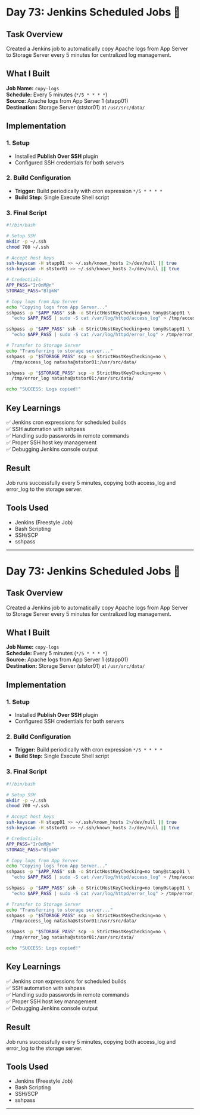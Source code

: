 # Day 73: Jenkins Scheduled Jobs 🔄

## Task Overview
Created a Jenkins job to automatically copy Apache logs from App Server to Storage Server every 5 minutes for centralized log management.

## What I Built
**Job Name:** `copy-logs`  
**Schedule:** Every 5 minutes (`*/5 * * * *`)  
**Source:** Apache logs from App Server 1 (stapp01)  
**Destination:** Storage Server (ststor01) at `/usr/src/data/`

## Implementation

### 1. Setup
- Installed **Publish Over SSH** plugin
- Configured SSH credentials for both servers

### 2. Build Configuration
- **Trigger:** Build periodically with cron expression `*/5 * * * *`
- **Build Step:** Single Execute Shell script

### 3. Final Script

```bash
#!/bin/bash

# Setup SSH
mkdir -p ~/.ssh
chmod 700 ~/.ssh

# Accept host keys
ssh-keyscan -H stapp01 >> ~/.ssh/known_hosts 2>/dev/null || true
ssh-keyscan -H ststor01 >> ~/.ssh/known_hosts 2>/dev/null || true

# Credentials
APP_PASS="Ir0nM@n"
STORAGE_PASS="Bl@kW"

# Copy logs from App Server
echo "Copying logs from App Server..."
sshpass -p "$APP_PASS" ssh -o StrictHostKeyChecking=no tony@stapp01 \
  "echo $APP_PASS | sudo -S cat /var/log/httpd/access_log" > /tmp/access_log

sshpass -p "$APP_PASS" ssh -o StrictHostKeyChecking=no tony@stapp01 \
  "echo $APP_PASS | sudo -S cat /var/log/httpd/error_log" > /tmp/error_log

# Transfer to Storage Server
echo "Transferring to storage server..."
sshpass -p "$STORAGE_PASS" scp -o StrictHostKeyChecking=no \
  /tmp/access_log natasha@ststor01:/usr/src/data/

sshpass -p "$STORAGE_PASS" scp -o StrictHostKeyChecking=no \
  /tmp/error_log natasha@ststor01:/usr/src/data/

echo "SUCCESS: Logs copied!"
```

## Key Learnings

✅ Jenkins cron expressions for scheduled builds  
✅ SSH automation with sshpass  
✅ Handling sudo passwords in remote commands  
✅ Proper SSH host key management  
✅ Debugging Jenkins console output

## Result
Job runs successfully every 5 minutes, copying both access_log and error_log to the storage server.

## Tools Used
- Jenkins (Freestyle Job)
- Bash Scripting
- SSH/SCP
- sshpass

---
# Day 73: Jenkins Scheduled Jobs 🔄

## Task Overview
Created a Jenkins job to automatically copy Apache logs from App Server to Storage Server every 5 minutes for centralized log management.

## What I Built
**Job Name:** `copy-logs`  
**Schedule:** Every 5 minutes (`*/5 * * * *`)  
**Source:** Apache logs from App Server 1 (stapp01)  
**Destination:** Storage Server (ststor01) at `/usr/src/data/`

## Implementation

### 1. Setup
- Installed **Publish Over SSH** plugin
- Configured SSH credentials for both servers

### 2. Build Configuration
- **Trigger:** Build periodically with cron expression `*/5 * * * *`
- **Build Step:** Single Execute Shell script

### 3. Final Script

```bash
#!/bin/bash

# Setup SSH
mkdir -p ~/.ssh
chmod 700 ~/.ssh

# Accept host keys
ssh-keyscan -H stapp01 >> ~/.ssh/known_hosts 2>/dev/null || true
ssh-keyscan -H ststor01 >> ~/.ssh/known_hosts 2>/dev/null || true

# Credentials
APP_PASS="Ir0nM@n"
STORAGE_PASS="Bl@kW"

# Copy logs from App Server
echo "Copying logs from App Server..."
sshpass -p "$APP_PASS" ssh -o StrictHostKeyChecking=no tony@stapp01 \
  "echo $APP_PASS | sudo -S cat /var/log/httpd/access_log" > /tmp/access_log

sshpass -p "$APP_PASS" ssh -o StrictHostKeyChecking=no tony@stapp01 \
  "echo $APP_PASS | sudo -S cat /var/log/httpd/error_log" > /tmp/error_log

# Transfer to Storage Server
echo "Transferring to storage server..."
sshpass -p "$STORAGE_PASS" scp -o StrictHostKeyChecking=no \
  /tmp/access_log natasha@ststor01:/usr/src/data/

sshpass -p "$STORAGE_PASS" scp -o StrictHostKeyChecking=no \
  /tmp/error_log natasha@ststor01:/usr/src/data/

echo "SUCCESS: Logs copied!"
```

## Key Learnings

✅ Jenkins cron expressions for scheduled builds  
✅ SSH automation with sshpass  
✅ Handling sudo passwords in remote commands  
✅ Proper SSH host key management  
✅ Debugging Jenkins console output

## Result
Job runs successfully every 5 minutes, copying both access_log and error_log to the storage server.

## Tools Used
- Jenkins (Freestyle Job)
- Bash Scripting
- SSH/SCP
- sshpass

---